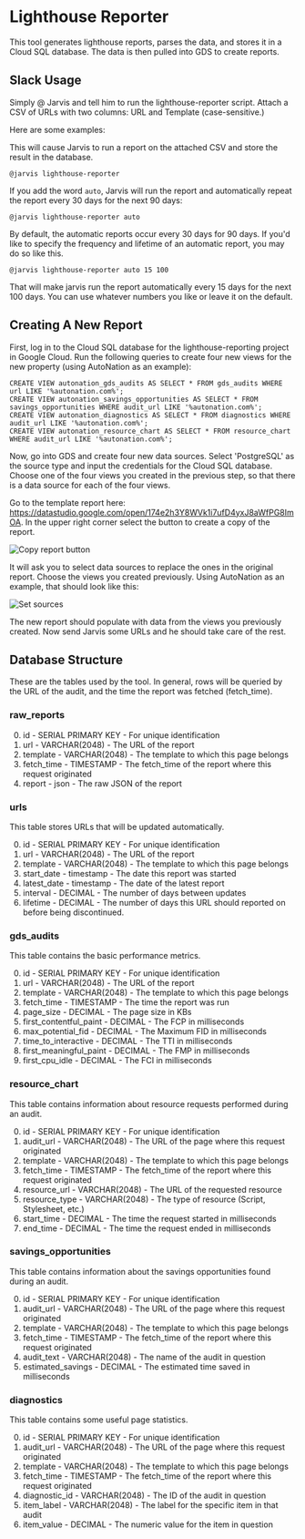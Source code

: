 
# Lighthouse Reporter

This tool generates lighthouse reports, parses the data, and stores it in a Cloud SQL database. The data is then pulled into GDS to create reports.

## Slack Usage

Simply @ Jarvis and tell him to run the lighthouse-reporter script. Attach a CSV of URLs with two columns: URL and Template (case-sensitive.)

Here are some examples:

This will cause Jarvis to run a report on the attached CSV and store the result in the database.

    @jarvis lighthouse-reporter

 If you add the word `auto`, Jarvis will run the report and automatically repeat the report every 30 days for the next 90 days:

    @jarvis lighthouse-reporter auto

By default, the automatic reports occur every 30 days for 90 days. If you'd like to specify the frequency and lifetime of an automatic report, you may do so like this.

    @jarvis lighthouse-reporter auto 15 100

That will make jarvis run the report automatically every 15 days for the next 100 days. You can use whatever numbers you like or leave it on the default.

## Creating A New Report

First, log in to the Cloud SQL database for the lighthouse-reporting project in Google Cloud. Run the following queries to create four new views for the new property (using AutoNation as an example):

    CREATE VIEW autonation_gds_audits AS SELECT * FROM gds_audits WHERE url LIKE '%autonation.com%';
    CREATE VIEW autonation_savings_opportunities AS SELECT * FROM savings_opportunities WHERE audit_url LIKE '%autonation.com%';
    CREATE VIEW autonation_diagnostics AS SELECT * FROM diagnostics WHERE audit_url LIKE '%autonation.com%';
    CREATE VIEW autonation_resource_chart AS SELECT * FROM resource_chart WHERE audit_url LIKE '%autonation.com%';

Now, go into GDS and create four new data sources. Select 'PostgreSQL' as the source type and input the credentials for the Cloud SQL database. Choose one of the four views you created in the previous step, so that there is a data source for each of the four views.

Go to the template report here: https://datastudio.google.com/open/174e2h3Y8WVk1i7ufD4yxJ8aWfPG8ImOA. In the upper right corner select the button to create a copy of the report.

![Copy report button](https://github.com/LocalSEOGuide/lighthouse-reporter/blob/master/docs/docs_copy_report.jpg "Copy Report")

It will ask you to select data sources to replace the ones in the original report. Choose the views you created previously. Using AutoNation as an example, that should look like this:

![Set sources](https://github.com/LocalSEOGuide/lighthouse-reporter/blob/master/docs/docs_set_sources.jpg "Set sources")

The new report should populate with data from the views you previously created. Now send Jarvis some URLs and he should take care of the rest.

## Database Structure

These are the tables used by the tool. In general, rows will be queried by the URL of the audit, and the time the report was fetched (fetch_time).

### raw_reports

0. id - SERIAL PRIMARY KEY - For unique identification
1. url - VARCHAR(2048) - The URL of the report
2. template - VARCHAR(2048) - The template to which this page belongs
3. fetch_time - TIMESTAMP - The fetch_time of the report where this request originated
4. report - json - The raw JSON of the report

### urls

This table stores URLs that will be updated automatically.

0. id - SERIAL PRIMARY KEY - For unique identification
1. url - VARCHAR(2048) - The URL of the report
2. template - VARCHAR(2048) - The template to which this page belongs
3. start_date - timestamp - The date this report was started
4. latest_date - timestamp - The date of the latest report
5. interval - DECIMAL - The number of days between updates
6. lifetime - DECIMAL - The number of days this URL should reported on before being discontinued.

### gds_audits

This table contains the basic performance metrics.

0. id - SERIAL PRIMARY KEY - For unique identification
1. url - VARCHAR(2048) - The URL of the report
2. template - VARCHAR(2048) - The template to which this page belongs
3. fetch_time - TIMESTAMP - The time the report was run
4. page_size - DECIMAL - The page size in KBs
5. first_contentful_paint - DECIMAL - The FCP in milliseconds
6. max_potential_fid - DECIMAL - The Maximum FID in milliseconds
7. time_to_interactive - DECIMAL - The TTI in milliseconds
8. first_meaningful_paint - DECIMAL - The FMP in milliseconds
9. first_cpu_idle - DECIMAL - The FCI in milliseconds

### resource_chart

This table contains information about resource requests performed during an audit.

0. id - SERIAL PRIMARY KEY - For unique identification
1. audit_url - VARCHAR(2048) - The URL of the page where this request originated
2. template - VARCHAR(2048) - The template to which this page belongs
3. fetch_time - TIMESTAMP - The fetch_time of the report where this request originated
4. resource_url - VARCHAR(2048) - The URL of the requested resource
5. resource_type - VARCHAR(2048) - The type of resource (Script, Stylesheet, etc.)
6. start_time - DECIMAL - The time the request started in milliseconds
7. end_time - DECIMAL - The time the request ended in milliseconds

### savings_opportunities

This table contains information about the savings opportunities found during an audit.

0. id - SERIAL PRIMARY KEY - For unique identification
1. audit_url - VARCHAR(2048) - The URL of the page where this request originated
2. template - VARCHAR(2048) - The template to which this page belongs
3. fetch_time - TIMESTAMP - The fetch_time of the report where this request originated
4. audit_text - VARCHAR(2048) - The name of the audit in question
5. estimated_savings - DECIMAL - The estimated time saved in milliseconds

### diagnostics

This table contains some useful page statistics.

0. id - SERIAL PRIMARY KEY - For unique identification
1. audit_url - VARCHAR(2048) - The URL of the page where this request originated
2. template - VARCHAR(2048) - The template to which this page belongs
3. fetch_time - TIMESTAMP - The fetch_time of the report where this request originated
4. diagnostic_id - VARCHAR(2048) - The ID of the audit in question
5. item_label - VARCHAR(2048) - The label for the specific item in that audit
6. item_value - DECIMAL - The numeric value for the item in question
